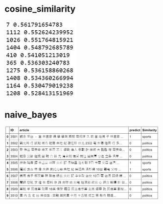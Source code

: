# cosine_similarity
![image](https://github.com/IsaacBleu/TextMining-Python/blob/master/img/cosine_similarity.jpg)

# naive_bayes
![image](https://github.com/IsaacBleu/TextMining-Python/blob/master/img/naive_bayes.jpg)
